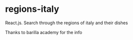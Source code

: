 # regions-italy
React.js. Search through the regions of italy and their dishes

Thanks to barilla academy for the info
